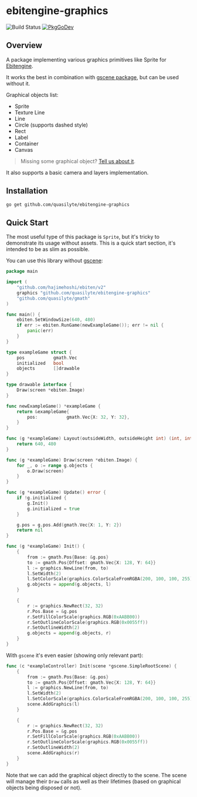 # ebitengine-graphics

![Build Status](https://github.com/quasilyte/ebitengine-graphics/workflows/Go/badge.svg)
[![PkgGoDev](https://pkg.go.dev/badge/mod/github.com/quasilyte/ebitengine-graphics)](https://pkg.go.dev/mod/github.com/quasilyte/ebitengine-graphics)

## Overview

A package implementing various graphics primitives like Sprite for [Ebitengine](https://github.com/hajimehoshi/ebiten/).

It works the best in combination with [gscene package](https://github.com/quasilyte/gscene), but can be used without it.

Graphical objects list:

* Sprite
* Texture Line
* Line
* Circle (supports dashed style)
* Rect
* Label
* Container
* Canvas

> Missing some graphical object? [Tell us about it](https://github.com/quasilyte/ebitengine-graphics/issues/new).

It also supports a basic camera and layers implementation.

## Installation

```bash
go get github.com/quasilyte/ebitengine-graphics
```

## Quick Start

The most useful type of this package is `Sprite`, but it's tricky to demonstrate its usage without assets. This is a quick start section, it's intended to be as slim as possible.

You can use this library without [gscene](https://github.com/quasilyte/gscene):

```go
package main

import (
	"github.com/hajimehoshi/ebiten/v2"
	graphics "github.com/quasilyte/ebitengine-graphics"
	"github.com/quasilyte/gmath"
)

func main() {
	ebiten.SetWindowSize(640, 480)
	if err := ebiten.RunGame(newExampleGame()); err != nil {
		panic(err)
	}
}

type exampleGame struct {
	pos           gmath.Vec
	initialized   bool
	objects       []drawable
}

type drawable interface {
	Draw(screen *ebiten.Image)
}

func newExampleGame() *exampleGame {
	return &exampleGame{
		pos:           gmath.Vec{X: 32, Y: 32},
	}
}

func (g *exampleGame) Layout(outsideWidth, outsideHeight int) (int, int) {
	return 640, 480
}

func (g *exampleGame) Draw(screen *ebiten.Image) {
	for _, o := range g.objects {
		o.Draw(screen)
	}
}

func (g *exampleGame) Update() error {
	if !g.initialized {
		g.Init()
		g.initialized = true
	}

	g.pos = g.pos.Add(gmath.Vec{X: 1, Y: 2})
	return nil
}

func (g *exampleGame) Init() {
	{
		from := gmath.Pos{Base: &g.pos}
		to := gmath.Pos{Offset: gmath.Vec{X: 128, Y: 64}}
		l := graphics.NewLine(from, to)
		l.SetWidth(2)
		l.SetColorScale(graphics.ColorScaleFromRGBA(200, 100, 100, 255))
		g.objects = append(g.objects, l)
	}

	{
		r := graphics.NewRect(32, 32)
		r.Pos.Base = &g.pos
		r.SetFillColorScale(graphics.RGB(0xAABB00))
		r.SetOutlineColorScale(graphics.RGB(0x0055ff))
		r.SetOutlineWidth(2)
		g.objects = append(g.objects, r)
	}
}
```

With `gscene` it's even easier (showing only relevant part):

```go
func (c *exampleController) Init(scene *gscene.SimpleRootScene) {
	{
		from := gmath.Pos{Base: &g.pos}
		to := gmath.Pos{Offset: gmath.Vec{X: 128, Y: 64}}
		l := graphics.NewLine(from, to)
		l.SetWidth(2)
		l.SetColorScale(graphics.ColorScaleFromRGBA(200, 100, 100, 255))
		scene.AddGraphics(l)
	}

	{
		r := graphics.NewRect(32, 32)
		r.Pos.Base = &g.pos
		r.SetFillColorScale(graphics.RGB(0xAABB00))
		r.SetOutlineColorScale(graphics.RGB(0x0055ff))
		r.SetOutlineWidth(2)
		scene.AddGraphics(r)
	}
}
```

Note that we can add the graphical object directly to the scene. The scene will manage their `Draw` calls as well as their lifetimes (based on graphical objects being disposed or not).
